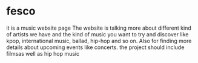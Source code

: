 # fesco
it is a music website page
The website is talking more about different kind of artists we have and the kind of music you want to try and discover like kpop, international music, ballad, hip-hop and so on.
Also for finding more details about upcoming events like concerts.
the project should include filmsas well as hip hop music
